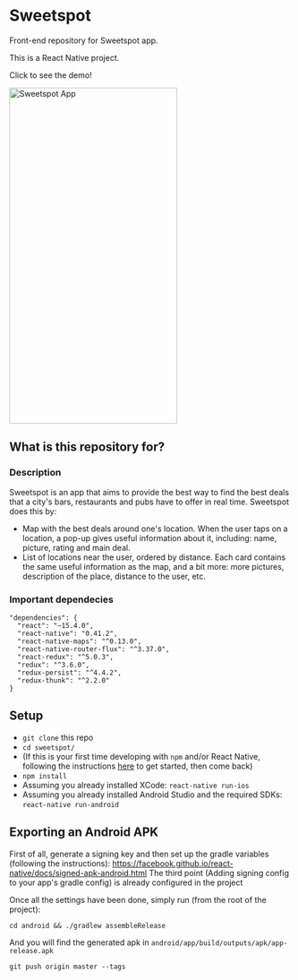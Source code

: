 # Sweetspot #

Front-end repository for Sweetspot app.

This is a React Native project.

Click to see the demo!

[<img src="https://preview.ibb.co/hnLnzS/Screen_Shot_2018_05_06_at_12_14_45.jpg" alt="Sweetspot App" width="300" height="600">](https://www.youtube.com/watch?v=vsWjMGmsr8E)

## What is this repository for? ##
### Description ###
Sweetspot is an app that aims to provide the best way to find the best deals that a city's bars, restaurants and pubs have to offer in real time. Sweetspot does this by:

* Map with the best deals around one's location. When the user taps on a location, a pop-up gives useful information about it, including: name, picture, rating and main deal.
* List of locations near the user, ordered by distance. Each card contains the same useful information as the map, and a bit more: more pictures, description of the place, distance to the user, etc.


### Important dependecies ###

~~~
"dependencies": {
  "react": "~15.4.0",
  "react-native": "0.41.2",
  "react-native-maps": "^0.13.0",
  "react-native-router-flux": "^3.37.0",
  "react-redux": "^5.0.3",
  "redux": "^3.6.0",
  "redux-persist": "^4.4.2",
  "redux-thunk": "^2.2.0"
}
~~~

## Setup ##
* `git clone` this repo
* `cd sweetspot/`
* (If this is your first time developing with `npm` and/or React Native, following the instructions [here](https://facebook.github.io/react-native/docs/getting-started.html) to get started, then come back)
* `npm install`
* Assuming you already installed XCode: `react-native run-ios`
* Assuming you already installed Android Studio and the required SDKs: `react-native run-android`

## Exporting an Android APK ##
First of all, generate a signing key and then set up the gradle variables (following the instructions):
https://facebook.github.io/react-native/docs/signed-apk-android.html
The third point (Adding signing config to your app's gradle config) is already configured in the project

Once all the settings have been done, simply run (from the root of the project):
~~~
cd android && ./gradlew assembleRelease
~~~

And you will find the generated apk in `android/app/build/outputs/apk/app-release.apk`

`git push origin master --tags`
